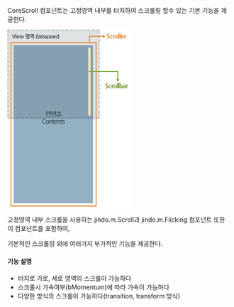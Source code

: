 CoreScroll 컴포넌트는 고정영역 내부를 터치하여 스크롤링 할수 있는 기본 기능을 제공한다.

![](Scroll.jpg "")

고정영역 내부 스크롤을 사용하는 jindo.m.Scroll과 jindo.m.Flicking 컴포넌트 또한 이 컴포넌트를 포함하여,

기본적인 스크롤링 외에 여러가지 부가적인 기능을 제공한다.

#### 기능 설명
* 터치로 가로, 세로 영역의 스크롤이 가능하다
* 스크롤시 가속여부(bMomentum)에 따라 가속이 가능하다
* 다양한 방식의 스크롤이 가능하다(transition, transform 방식)